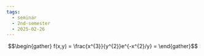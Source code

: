```yaml
---
tags:
  - seminar
  - 2nd-semester
  - 2025-02-26
---
```


$$\begin{gather}
f(x,y) = \frac{x^{3}}{y^{2}}e^{-x^{2}/y} = 
\end{gather}$$